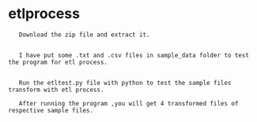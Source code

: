 # etlprocess
       Download the zip file and extract it.       


       I have put some .txt and .csv files in sample_data folder to test the program for etl process.


       Run the etltest.py file with python to test the sample files transform with etl process.             
       
       After running the program ,you will get 4 transformed files of respective sample files.
